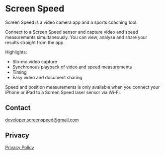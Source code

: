 # Screen Speed

Screen Speed is a video camera app and a sports coaching tool. 

Connect to a Screen Speed sensor and capture video and speed measurements simultaneously. You can view, analyse and share your results straight from the app.

Highlights:
- Slo-mo video capture
- Synchronous playback of video and speed measurements
- Timing
- Easy video and document sharing

Speed and position measurements is only available when you connect your iPhone or iPad to a Screen Speed laser sensor via Wi-Fi.

## Contact

developer.screenspeed@gmail.com

## Privacy

[Privacy Policy](PrivacyPolicy.md)
